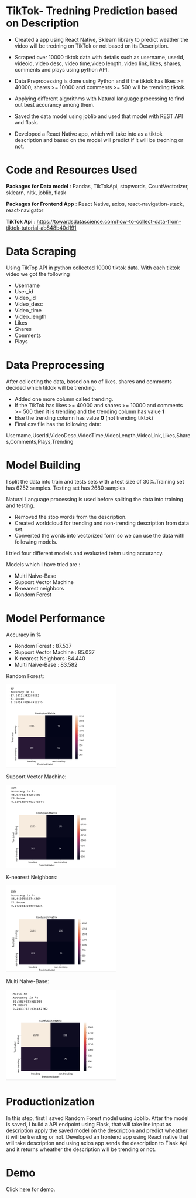# TikTok- Tredning Prediction based on Description

* Created  a app using React Native, Sklearn library to predict weather the video will be tredning on TikTok or not based on its Description.

* Scraped over 10000 tiktok data with details such as username, userid, videoid, video desc, video time,video length, video link, likes, shares, comments and plays using python API.

* Data Preprocessing is done using Python and if the tiktok has likes >= 40000, shares >= 10000 and comments >= 500 will be trending tiktok.

* Applying different algorithms with Natural language processing to find out best accurancy among them.

* Saved the data model using joblib and used that model with REST API and flask.

* Developed a React Native app, which will take into as a tiktok description and based on the model will predict if it will be tredning or not.

# Code and Resources Used 
 
**Packages for Data model** : Pandas, TikTokApi, stopwords, CountVectorizer, sklearn, nltk, joblib, flask

**Packages for Frontend App** : React Native, axios, react-navigation-stack, react-navigator

**TikTok Api** : https://towardsdatascience.com/how-to-collect-data-from-tiktok-tutorial-ab848b40d191

# Data Scraping 
 Using TikTop API in python collected 10000 tiktok data. With each tiktok video we got the following
* Username
* User_id
* Video_id
* Video_desc
* Video_time
* Video_length
* Likes
* Shares
* Comments
* Plays
 
 
# Data Preprocessing 
After collecting the data, based on no of likes, shares and comments decided which tiktok will be trending.
* Added one more column called trending.
* If the TikTok has likes >= 40000 and shares >= 10000 and comments >= 500 then it is trending and the trending column has value **1**
* Else the trending column has value **0** (not trending tiktok)
* Final csv file has the following data:
 
Username,UserId,VideoDesc,VideoTime,VideoLength,VideoLink,Likes,Shares,Comments,Plays,Trending


# Model Building
I split the data into train and tests sets with a test size of 30%.Training set has 6252 samples.
Testing set has 2680 samples.

Natural Language processing is used before spliting the data into training and testing.
* Removed the stop words from the description.
* Created worldcloud for trending and non-trending description from data set.
* Converted the words into vectorized form so we can use the data with following models.

I tried four different models and evaluated tehm using accurancy.

Models which I have tried are :
* Multi Naive-Base
* Support Vector Machine
* K-nearest neighbors
* Rondom Forest


# Model Performance

Accuracy  in %

* Rondom Forest : 87.537
* Support Vector Machine : 85.037
* K-nearest Neighbors :84.440
* Multi Naive-Base : 83.582

Random Forest:

<img src="https://github.com/PranjalVarade/TikTok-Prediction/blob/main/Images/RF.png" width="300" />



Support Vector Machine:


<img src="https://github.com/PranjalVarade/TikTok-Prediction/blob/main/Images/SVM.png" width="300" />

K-nearest Neighbors:

<img src="https://github.com/PranjalVarade/TikTok-Prediction/blob/main/Images/KNN.png" width="300" />


Multi Naive-Base:

<img src="https://github.com/PranjalVarade/TikTok-Prediction/blob/main/Images/MultiNB.png" width="300" />


# Productionization 

In this step, first I saved Random Forest model using Joblib. After the model is saved, I build a API endpoint using Flask, that will take ine input as description apply the saved model on the description and predict wheather it will be trending  or not. 
Developed an frontend app using React native that will take description and using axios app sends the description to Flask Api and it returns wheather the description will be trending or not. 

# Demo

Click [here](https://drive.google.com/file/d/1R3Fu7BYxmJb_Otirmd7ZDA6UaiMG8Je4/view?usp=sharing) for demo.
